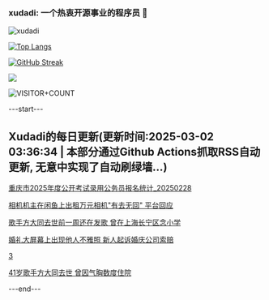 ### xudadi: 一个热衷开源事业的程序员 👋

![xudadi](https://github-readme-stats-git-masterorgs-github-readme-stats-team.vercel.app/api?username=xudadi)

[![Top Langs](https://github-readme-stats.vercel.app/api/top-langs/?username=xudadi)](https://github.com/anuraghazra/github-readme-stats)

[![GitHub Streak](https://streak-stats.demolab.com?user=xudadi&locale=zh_Hans)](https://git.io/streak-stats)

![](https://raw.githubusercontent.com/xudadi/xudadi/main/assets/github-contribution-grid-snake.svg)

![VISITOR+COUNT](https://komarev.com/ghpvc/?username=xudadi&label=VISITOR+COUNT)


---start---

## Xudadi的每日更新(更新时间:2025-03-02 03:36:34 | 本部分通过Github Actions抓取RSS自动更新, 无意中实现了自动刷绿墙...)

[重庆市2025年度公开考试录用公务员报名统计_20250228](https://www.gongkaoleida.com/article/2305471)

[相机机主在闲鱼上出租万元相机"有去无回" 平台回应](https://m.163.com/news/article/JPJ4HCB3051492T3.html)

[歌手方大同去世前一周还在发歌 曾在上海长宁区念小学](https://m.163.com/news/article/JPJ1SO4U0550A0OW.html)

[婚礼大屏幕上出现他人不雅照 新人起诉婚庆公司索赔](https://m.163.com/news/article/JPI7237505561G0D.html)

[3](https://m.163.com/touch/news/sub/domestic)

[41岁歌手方大同去世 曾因气胸数度住院](https://m.163.com/news/article/JPIOA7K1051492LM.html)

---end---
